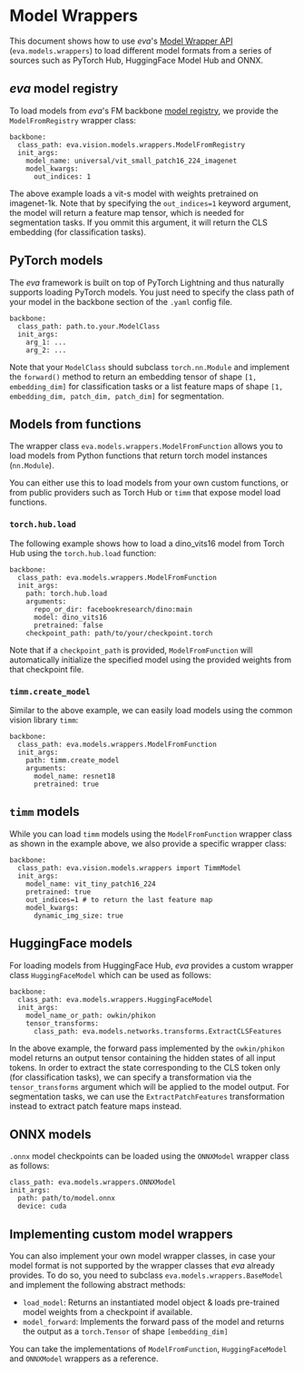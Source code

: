 # Model Wrappers


This document shows how to use *eva*'s [Model Wrapper API](../../reference/core/models/networks.md#wrappers) (`eva.models.wrappers`) to load different model formats from a series of sources such as PyTorch Hub, HuggingFace Model Hub and ONNX.

## *eva* model registry
To load models from *eva*'s FM backbone [model registry](./model_registry.md), we provide the `ModelFromRegistry` wrapper class:

```
backbone:
  class_path: eva.vision.models.wrappers.ModelFromRegistry
  init_args:
    model_name: universal/vit_small_patch16_224_imagenet
    model_kwargs:
      out_indices: 1
```
The above example loads a vit-s model with weights pretrained on imagenet-1k. Note that by specifying the `out_indices=1` keyword argument, the model will return a feature map tensor, which is needed for segmentation tasks. If you ommit this argument, it will return the CLS embedding (for classification tasks).

## PyTorch models
The *eva* framework is built on top of PyTorch Lightning and thus naturally supports loading PyTorch models.
You just need to specify the class path of your model in the backbone section of the `.yaml` config file.

```
backbone:
  class_path: path.to.your.ModelClass
  init_args:
    arg_1: ...
    arg_2: ...
```

Note that your `ModelClass` should subclass `torch.nn.Module` and implement the `forward()` method to return an embedding tensor of shape `[1, embedding_dim]` for classification tasks or a list feature maps of shape `[1, embedding_dim, patch_dim, patch_dim]` for segmentation.

## Models from functions
The wrapper class `eva.models.wrappers.ModelFromFunction` allows you to load models from Python functions that return torch model instances (`nn.Module`).

You can either use this to load models from your own custom functions, or from public providers such as Torch Hub or `timm` that expose model load functions.

### `torch.hub.load`
The following example shows how to load a dino_vits16 model from Torch Hub using the `torch.hub.load` function:
```
backbone:
  class_path: eva.models.wrappers.ModelFromFunction
  init_args:
    path: torch.hub.load
    arguments:
      repo_or_dir: facebookresearch/dino:main
      model: dino_vits16
      pretrained: false
    checkpoint_path: path/to/your/checkpoint.torch
```

Note that if a `checkpoint_path` is provided, `ModelFromFunction` will automatically initialize the specified model using the provided weights from that checkpoint file.

### `timm.create_model`
Similar to the above example, we can easily load models using the common vision library `timm`:
```
backbone:
  class_path: eva.models.wrappers.ModelFromFunction
  init_args:
    path: timm.create_model
    arguments:
      model_name: resnet18
      pretrained: true
```

## `timm` models
While you can load `timm` models using the `ModelFromFunction` wrapper class as shown in the example above, we also provide a specific wrapper class:

```
backbone:
  class_path: eva.vision.models.wrappers import TimmModel
  init_args:
    model_name: vit_tiny_patch16_224
    pretrained: true
    out_indices=1 # to return the last feature map
    model_kwargs:
      dynamic_img_size: true  

```

## HuggingFace models
For loading models from HuggingFace Hub, *eva* provides a custom wrapper class `HuggingFaceModel` which can be used as follows:

```
backbone:
  class_path: eva.models.wrappers.HuggingFaceModel
  init_args:
    model_name_or_path: owkin/phikon
    tensor_transforms: 
      class_path: eva.models.networks.transforms.ExtractCLSFeatures
```

In the above example, the forward pass implemented by the `owkin/phikon` model returns an output tensor containing the hidden states of all input tokens. In order to extract the state corresponding to the CLS token only (for classification tasks), we can specify a transformation via the `tensor_transforms` argument which will be applied to the model output. For segmentation tasks, we can use the `ExtractPatchFeatures` transformation instead to extract patch feature maps instead.


## ONNX models
`.onnx` model checkpoints can be loaded using the `ONNXModel` wrapper class as follows:

```
class_path: eva.models.wrappers.ONNXModel
init_args:
  path: path/to/model.onnx
  device: cuda
```

## Implementing custom model wrappers

You can also implement your own model wrapper classes, in case your model format is not supported by the wrapper classes that *eva* already provides. To do so, you need to subclass `eva.models.wrappers.BaseModel` and implement the following abstract methods: 

- `load_model`: Returns an instantiated model object & loads pre-trained model weights from a checkpoint if available. 
- `model_forward`: Implements the forward pass of the model and returns the output as a `torch.Tensor` of shape `[embedding_dim]`

You can take the implementations of `ModelFromFunction`, `HuggingFaceModel` and `ONNXModel` wrappers as a reference.
